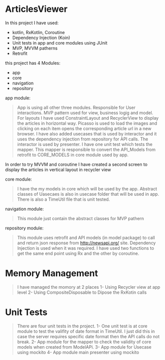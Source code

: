 # ArticlesViewer

In this project I have used:
- kotlin, RxKotlin, Coroutine
- Dependency Injection (Koin)
- Unit tests in app and core modules using JUnit
- MVP, MVVM patherns
- Retrofit

this project has 4 Modules:
- app 
- core
- navigation
- repository 

app module:
> App is using all other three modules. Responsible for User interactions. MVP pattern used for view, business logig
and model. For layouts I have used ConstraintLayout and RecyclerView to display the articles in horizontal way.
Picasso is used to load the images and clicking on each item opens the corresponding article url in a new browser.
I have also added usecases that is used by interactor and it uses the dependency injection from repository for API calls. 
The interactor is used by presenter. I have one unit test which tests the mapper. 
This mapper is responsible to convert the API_Models from retrofit to CORE_MODELS in core module used by app.

In order to try MVVM and coroutine I have created a second screen to display the articles in vertical layout in recycler view

core module:
>I have the my models in core which will be used by the app. Abstract classes of Uasecaes is also in usecase folder that 
will be used in app. There is also a TimeUtil file that is unit tested.

navigation module:
>This module just contain the abstract classes for MVP pathern

repository module:
>This module uses retrofit and API models (in model package) to call and return json response from http://newsapi.org/ site.
Dependency Injection is used when it was required. 
I have used two functions to get the same end point using Rx and the other by coroutine.

# Memory Management
> I have managed the momory at 2 places
1- Using Recycler view at app level 
2- Using CompositeDisposable to Dipose the RxKotin calls

# Unit Tests
> There are four unit tests in the project. 
1- One unit test is at core module to test the valifity of date format in TimeUtil. I just did this in case the server requires specific date format then the API calls do not break. 
2- App module for the mapper to check the validity of core models when created from ModelAPi.
3- App module for Usecase using mockito
4- App module main presenter using mockito



